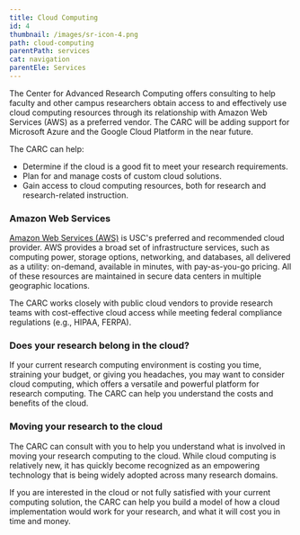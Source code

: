 ```yaml
---
title: Cloud Computing
id: 4
thumbnail: /images/sr-icon-4.png
path: cloud-computing
parentPath: services
cat: navigation
parentEle: Services
---
```


The Center for Advanced Research Computing offers consulting to help faculty and other campus researchers obtain access to and effectively use cloud computing resources through its relationship with Amazon Web Services (AWS) as a preferred vendor. The CARC will be adding support for Microsoft Azure and the Google Cloud Platform in the near future.

The CARC can help:

* Determine if the cloud is a good fit to meet your research requirements.
* Plan for and manage costs of custom cloud solutions.
* Gain access to cloud computing resources, both for research and research-related instruction.

### Amazon Web Services

[Amazon Web Services (AWS)](https://aws.amazon.com/) is USC's preferred and recommended cloud provider. AWS provides a broad set of infrastructure services, such as computing power, storage options, networking, and databases, all delivered as a utility: on-demand, available in minutes, with pay-as-you-go pricing. All of these resources are maintained in secure data centers in multiple geographic locations.

The CARC works closely with public cloud vendors to provide research teams with cost-effective cloud access while meeting federal compliance regulations (e.g., HIPAA, FERPA).

### Does your research belong in the cloud?

If your current research computing environment is costing you time, straining your budget, or giving you headaches, you may want to consider cloud computing, which offers a versatile and powerful platform for research computing. The CARC can help you understand the costs and benefits of the cloud.

### Moving your research to the cloud

The CARC can consult with you to help you understand what is involved in moving your research computing to the cloud. While cloud computing is relatively new, it has quickly become recognized as an empowering technology that is being widely adopted across many research domains.

If you are interested in the cloud or not fully satisfied with your current computing solution, the CARC can help you build a model of how a cloud implementation would work for your research, and what it will cost you in time and money.
